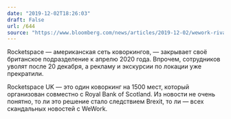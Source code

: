 ```yaml
---
date: "2019-12-02T18:26:03"
draft: False
url: /644
source: "https://www.bloomberg.com/news/articles/2019-12-02/wework-rival-rocketspace-to-exit-u-k-in-london-co-working-blow"
---
```


Rocketspace — американская сеть коворкингов, — закрывает своё британское подразделение к апрелю 2020 года. Впрочем, сотрудников уволят после 20 декабря, а рекламу и экскурсии по локации уже прекратили. 

Rocketspace UK — это один коворкинг на 1500 мест, который организован совместно с Royal Bank of Scotland. Из новости не очень понятно, то ли это решение стало следствием Brexit, то ли — всех скандальных новостей с WeWork.
